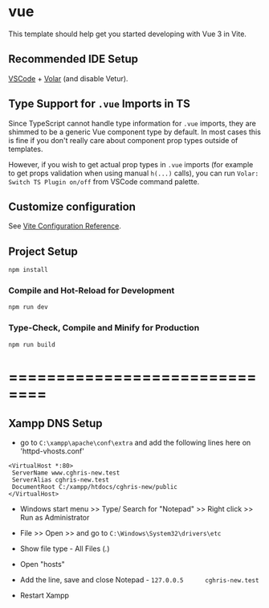 # vue

This template should help get you started developing with Vue 3 in Vite.

## Recommended IDE Setup

[VSCode](https://code.visualstudio.com/) + [Volar](https://marketplace.visualstudio.com/items?itemName=johnsoncodehk.volar) (and disable Vetur).

## Type Support for `.vue` Imports in TS

Since TypeScript cannot handle type information for `.vue` imports, they are shimmed to be a generic Vue component type by default. In most cases this is fine if you don't really care about component prop types outside of templates.

However, if you wish to get actual prop types in `.vue` imports (for example to get props validation when using manual `h(...)` calls), you can run `Volar: Switch TS Plugin on/off` from VSCode command palette.

## Customize configuration

See [Vite Configuration Reference](https://vitejs.dev/config/).

## Project Setup

```sh
npm install
```

### Compile and Hot-Reload for Development

```sh
npm run dev
```

### Type-Check, Compile and Minify for Production

```sh
npm run build
```

# ==============================

## Xampp DNS Setup
- go to `C:\xampp\apache\conf\extra` and add the following lines here on 'httpd-vhosts.conf'

```
<VirtualHost *:80>
 ServerName www.cghris-new.test
 ServerAlias cghris-new.test
 DocumentRoot C:/xampp/htdocs/cghris-new/public
</VirtualHost>
```

- Windows start menu >> Type/ Search for "Notepad" >> Right click >> Run as Administrator
- File >> Open >> and go to `C:\Windows\System32\drivers\etc`
- Show file type - All Files (*.*)
- Open "hosts"
- Add the line, save and close Notepad - `127.0.0.5      cghris-new.test`

- Restart Xampp
